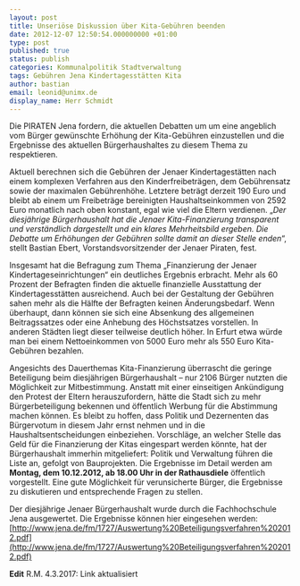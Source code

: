 ```yaml
---
layout: post
title: Unseriöse Diskussion über Kita-Gebühren beenden
date: 2012-12-07 12:50:54.000000000 +01:00
type: post
published: true
status: publish
categories: Kommunalpolitik Stadtverwaltung
tags: Gebühren Jena Kindertagesstätten Kita
author: bastian
email: leonid@unimx.de
display_name: Herr Schmidt
---
```

Die PIRATEN Jena fordern, die aktuellen Debatten um um eine angeblich vom Bürger gewünschte Erhöhung der Kita-Gebühren einzustellen und die Ergebnisse des aktuellen Bürgerhaushaltes zu diesem Thema zu respektieren.

Aktuell berechnen sich die Gebühren der Jenaer Kindertagestätten nach einem komplexen Verfahren aus den Kinderfreibeträgen, dem Gebührensatz sowie der maximalen Gebührenhöhe. Letztere beträgt derzeit 190 Euro und bleibt ab einem um Freibeträge bereinigten Haushaltseinkommen von 2592 Euro monatlich nach oben konstant, egal wie viel die Eltern verdienen.
&bdquo;_Der diesjährige Bürgerhaushalt hat die Jenaer Kita-Finanzierung transparent und verständlich dargestellt und ein klares Mehrheitsbild ergeben. Die Debatte um Erhöhungen der Gebühren sollte damit an dieser Stelle enden_&ldquo;, stellt Bastian Ebert, Vorstandsvorsitzender der Jenaer Piraten, fest.

Insgesamt hat die Befragung zum Thema &bdquo;Finanzierung der Jenaer Kindertageseinrichtungen&ldquo; ein deutliches Ergebnis erbracht. Mehr als 60 Prozent der Befragten finden die aktuelle finanzielle Ausstattung der Kindertagesstätten ausreichend. Auch bei der Gestaltung der Gebühren sahen mehr als die Hälfte der Befragten keinen Änderungsbedarf. Wenn überhaupt, dann können sie sich eine Absenkung des allgemeinen Beitragssatzes oder eine Anhebung des Höchstsatzes vorstellen. In anderen Städten liegt dieser teilweise deutlich höher. In Erfurt etwa würde man bei einem Nettoeinkommen von 5000 Euro mehr als 550 Euro Kita-Gebühren bezahlen.

Angesichts des Dauerthemas Kita-Finanzierung überrascht die geringe Beteiligung beim diesjährigen Bürgerhaushalt – nur 2106 Bürger nutzten die Möglichkeit zur Mitbestimmung. Anstatt mit einer einseitigen Ankündigung den Protest der Eltern herauszufordern, hätte die Stadt sich zu mehr Bürgerbeteiligung bekennen und öffentlich Werbung für die Abstimmung machen können.
Es bleibt zu hoffen, dass Politik und Dezernenten das Bürgervotum in diesem Jahr ernst nehmen und in die Haushaltsentscheidungen einbeziehen. Vorschläge, an welcher Stelle das Geld für die Finanzierung der Kitas eingespart werden könnte, hat der Bürgerhaushalt immerhin mitgeliefert: Politik und Verwaltung führen die Liste an, gefolgt von Bauprojekten.
Die Ergebnisse im Detail werden am **Montag, dem 10.12.2012, ab 18.00 Uhr in der Rathausdiele** öffentlich vorgestellt. Eine gute Möglichkeit für verunsicherte Bürger, die Ergebnisse zu diskutieren und entsprechende Fragen zu stellen.

Der diesjährige Jenaer Bürgerhaushalt wurde durch die Fachhochschule Jena ausgewertet. Die Ergebnisse können hier eingesehen werden: [http://www.jena.de/fm/1727/Auswertung%20Beteiligungsverfahren%202012.pdf](http://www.jena.de/fm/1727/Auswertung%20Beteiligungsverfahren%202012.pdf)

**Edit** R.M. 4.3.2017: Link aktualisiert
